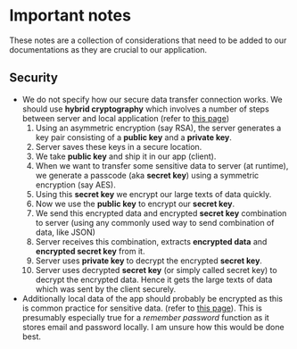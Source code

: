 # Important notes

These notes are a collection of considerations that need to be added to our documentations as they are crucial to our application.

## Security

- We do not specify how our secure data transfer connection works. We should use **hybrid cryptography** which involves a number of steps between server and local application (refer to [this page](https://medium.com/mindorks/how-to-pass-large-data-between-server-and-client-android-securely-345fed551651))
  1. Using an asymmetric encryption (say RSA), the server generates a key pair consisting of a **public key** and a **private key**.
  2. Server saves these keys in a secure location.
  3. We take **public key** and ship it in our app (client).
  4. When we want to transfer some sensitive data to server (at runtime), we generate a passcode (aka **secret key**) using a symmetric encryption (say AES).
  5. Using this **secret key** we encrypt our large texts of data quickly.
  6. Now we use the **public key** to encrypt our **secret key**.
  7. We send this encrypted data and encrypted **secret key** combination to server (using any commonly used way to send combination of data, like JSON)
  8. Server receives this combination, extracts **encrypted data** and **encrypted secret key** from it.
  9. Server uses **private key** to decrypt the encrypted **secret key**.
  10.  Server uses decrypted **secret key** (or simply called secret key) to decrypt the encrypted data. Hence it gets the large texts of data which was sent by the client securely.
- Additionally local data of the app should probably be encrypted as this is common practice for sensitive data. (refer to [this page](https://security.stackexchange.com/questions/145742/why-encrypt-sensitive-mobile-app-data)). This is presumably especially true for a _remember password_ function as it stores email and password locally. I am unsure how this would be done best.
